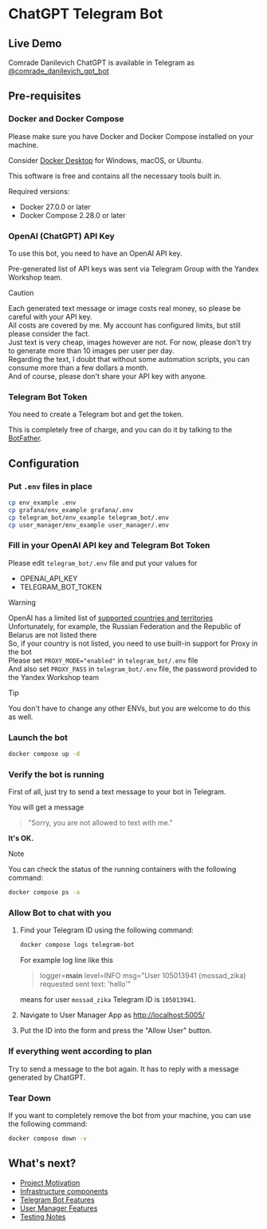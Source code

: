 # ChatGPT Telegram Bot

## Live Demo

Comrade Danilevich ChatGPT is available in Telegram as [@comrade_danilevich_gpt_bot](https://t.me/comrade_danilevich_gpt_bot)

## Pre-requisites

### Docker and Docker Compose

Please make sure you have Docker and Docker Compose installed on your machine.

Consider [Docker Desktop](https://www.docker.com/products/docker-desktop/) for Windows, macOS, or Ubuntu.

This software is free and contains all the necessary tools built in.

Required versions:
- Docker 27.0.0 or later
- Docker Compose 2.28.0 or later

### OpenAI (ChatGPT) API Key

To use this bot, you need to have an OpenAI API key. 

Pre-generated list of API keys was sent via Telegram Group with the Yandex Workshop team.

> [!CAUTION]
> Each generated text message or image costs real money, so please be careful with your API key.\
> All costs are covered by me. My account has configured limits, but still please consider the fact.\
> Just text is very cheap, images however are not. For now, please don't try to generate more than 10 images per user per day.\
> Regarding the text, I doubt that without some automation scripts, you can consume more than a few dollars a month.\
> And of course, please don't share your API key with anyone.

### Telegram Bot Token

You need to create a Telegram bot and get the token.

This is completely free of charge, and you can do it by talking to the [BotFather](https://core.telegram.org/bots/features#creating-a-new-bot).

## Configuration

### Put `.env` files in place

```bash
cp env_example .env
cp grafana/env_example grafana/.env
cp telegram_bot/env_example telegram_bot/.env
cp user_manager/env_example user_manager/.env
```

### Fill in your OpenAI API key and Telegram Bot Token

Please edit `telegram_bot/.env` file and put your values for 
- OPENAI_API_KEY 
- TELEGRAM_BOT_TOKEN

> [!WARNING]
> OpenAI has a limited list of [supported countries and territories](https://platform.openai.com/docs/supported-countries) \
> Unfortunately, for example, the Russian Federation and the Republic of Belarus are not listed there \
> So, if your country is not listed, you need to use built-in support for Proxy in the bot \
> Please set `PROXY_MODE="enabled"` in `telegram_bot/.env` file \
> And also set `PROXY_PASS` in `telegram_bot/.env` file, the password provided to the Yandex Workshop team

> [!TIP]
>  You don't have to change any other ENVs, but you are welcome to do this as well.

### Launch the bot
```bash
docker compose up -d
```

### Verify the bot is running

First of all, just try to send a text message to your bot in Telegram.

You will get a message
> "Sorry, you are not allowed to text with me."

**It's OK.**

> [!NOTE]  
> You can check the status of the running containers with the following command:
> ```bash
> docker compose ps -a
> ```

### Allow Bot to chat with you
1. Find your Telegram ID using the following command:
    ```bash
    docker compose logs telegram-bot
    ```
    
    For example log line like this
    > logger=__main__ level=INFO msg="User 105013941 (mossad_zika) requested sent text: 'hello'"
    
    means for user `mossad_zika` Telegram ID is `105013941`.

2. Navigate to User Manager App as [http://localhost:5005/](http://localhost:5005/)

3. Put the ID into the form and press the "Allow User" button.

### If everything went according to plan

Try to send a message to the bot again. It has to reply with a message generated by ChatGPT.

### Tear Down

If you want to completely remove the bot from your machine, you can use the following command:

```bash
docker compose down -v
```

## What's next?
- [Project Motivation](documentation/project-motivation.md)
- [Infrastructure components](documentation/infrastructure-components.md)
- [Telegram Bot Features](documentation/telegram-bot-features.md)
- [User Manager Features](documentation/user-manager-features.md)
- [Testing Notes](documentation/testing-notes.md)
